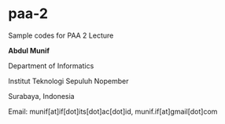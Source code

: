 # paa-2
Sample codes for PAA 2 Lecture

**Abdul Munif**

Department of Informatics

Institut Teknologi Sepuluh Nopember

Surabaya, Indonesia

Email: munif[at]if[dot]its[dot]ac[dot]id, munif.if[at]gmail[dot]com

